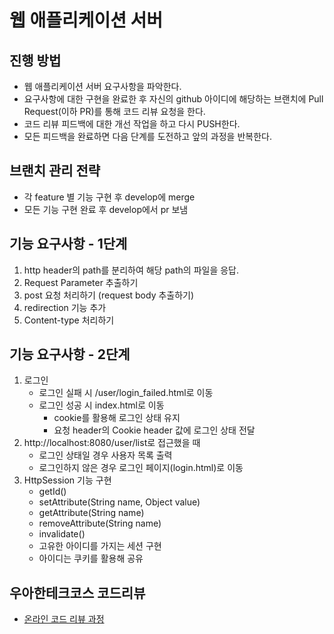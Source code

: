 # 웹 애플리케이션 서버
## 진행 방법
* 웹 애플리케이션 서버 요구사항을 파악한다.
* 요구사항에 대한 구현을 완료한 후 자신의 github 아이디에 해당하는 브랜치에 Pull Request(이하 PR)를 통해 코드 리뷰 요청을 한다.
* 코드 리뷰 피드백에 대한 개선 작업을 하고 다시 PUSH한다.
* 모든 피드백을 완료하면 다음 단계를 도전하고 앞의 과정을 반복한다.

## 브랜치 관리 전략
* 각 feature 별 기능 구현 후 develop에 merge
* 모든 기능 구현 완료 후 develop에서 pr 보냄

## 기능 요구사항 - 1단계
1. http header의 path를 분리하여 해당 path의 파일을 응답.
2. Request Parameter 추출하기
3. post 요청 처리하기 (request body 추출하기)
4. redirection 기능 추가
5. Content-type 처리하기

## 기능 요구사항 - 2단계
1. 로그인
    * 로그인 실패 시 /user/login_failed.html로 이동
    * 로그인 성공 시 index.html로 이동
        * cookie를 활용해 로그인 상태 유지
        * 요청 header의 Cookie header 값에 로그인 상태 전달
2. http://localhost:8080/user/list로 접근했을 때
    * 로그인 상태일 경우 사용자 목록 출력
    * 로그인하지 않은 경우 로그인 페이지(login.html)로 이동
3. HttpSession 기능 구현
    * getId()
    * setAttribute(String name, Object value)
    * getAttribute(String name)
    * removeAttribute(String name)
    * invalidate()
    * 고유한 아이디를 가지는 세션 구현
    * 아이디는 쿠키를 활용해 공유

## 우아한테크코스 코드리뷰
* [온라인 코드 리뷰 과정](https://github.com/woowacourse/woowacourse-docs/blob/master/maincourse/README.md)